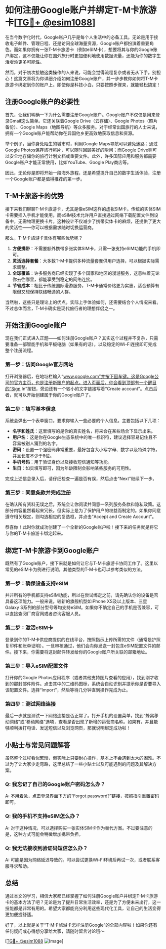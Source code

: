 # 如何注册Google账户并绑定T-M卡旅游卡[[TG💪+ @esim1088](https://t.me/s/esim1088)]

在当今数字化时代，Google账户几乎是每个人生活中的必备工具。无论是用于接收电子邮件、管理日程、还是访问全球海量资源，Google账户都扮演着重要角色。而如果你拥有一张T-M卡旅游卡（例如eSIM卡），想要将其与你的Google账户绑定，这不仅能让你在国外旅行时更加便利地使用数据流量，还能为你的数字生活增添更多可能性。

然而，对于初次接触这类操作的人来说，可能会觉得流程复杂或者无从下手。别担心！这篇文章将为你详细介绍如何注册Google账户，并一步步教你如何将T-M卡旅游卡绑定到你的账户上。即使你是科技小白，只要按照步骤来，就能轻松搞定！

## 注册Google账户的必要性

首先，让我们明确一下为什么需要注册Google账户。Google账户不仅仅是用来登录Gmail这么简单。它还关联着Google Drive（云存储）、Google Photos（照片备份）、Google Maps（地图导航）等众多服务。对于经常出国旅行的人士来说，拥有一个Google账户能帮助你在异国他乡更高效地获取信息和资源。

举个例子，当你身处陌生的城市时，利用Google Maps导航可以避免迷路；通过Google Photos保存旅行照片，可以随时回顾美好的瞬间；而Google Drive则可以安全地存储你的旅行计划文档或重要文件。此外，许多国际应用和服务都需要Google账户才能正常使用，比如YouTube、Google Play商店等。

因此，无论你是即将开始一段海外旅程，还是希望提升自己的数字生活体验，注册一个Google账户都是值得推荐的第一步。

## T-M卡旅游卡的优势

接下来我们聊聊T-M卡旅游卡，尤其是像eSIM这样的虚拟SIM卡。传统的实体SIM卡需要插入手机才能使用，而eSIM技术允许用户直接通过网络下载配置文件到设备中，无需物理更换卡片。这种设计不仅减少了携带实体卡的麻烦，还提供了更大的灵活性——你可以根据需求随时切换运营商。

那么，T-M卡旅游卡具体有哪些优势呢？

1. **方便携带**：不需要额外携带多张实体SIM卡，只需一张支持eSIM功能的手机即可。
2. **灵活选择套餐**：大多数T-M卡提供多种流量套餐供用户选择，可以根据实际需求调整。
3. **全球覆盖**：许多服务商已经实现了多个国家和地区的漫游服务，这意味着无论你去往哪里，都能享受到稳定的网络连接。
4. **节省成本**：相比于传统国际漫游服务，T-M卡通常价格更为实惠，适合预算有限但又想保持联络畅通的人群。

当然啦，这些只是理论上的优点。实际上手体验如何，还需要结合个人情况来看。不过总体而言，T-M卡确实是现代旅行者的理想伴侣之一。

## 开始注册Google账户

现在我们正式进入正题——如何注册Google账户？其实这个过程并不复杂，只需要准备一部智能手机和平板电脑（如果有的话），以及稳定的Wi-Fi连接即可完成整个注册流程。

### 第一步：访问Google官方网站

打开浏览器后，在地址栏输入“www.google.com”并按下回车键。这是Google公司的官方主页，也是注册新账户的起点。进入页面后，你会看到顶部有一个醒目的“Sign In”按钮，旁边还有一个较小的文字链接写着“Create account”。点击后者，就可以开始创建属于你的Google账户了。

### 第二步：填写基本信息

系统会弹出一个表单窗口，要求你输入一些必要的个人信息。主要包括以下几项：

- **名字和姓氏**：这里填写的是你的真实姓名，将来会在某些场合下显示出来。
- **用户名**：这是你在Google生态系统中的唯一标识符，建议选择容易记住且不容易被别人猜到的名字。
- **密码**：设置一个强密码非常重要，最好包含大小写字母、数字以及特殊字符，并且长度不少于8位。
- **手机号码**：用于验证身份以及接收短信通知等功能。
- **生日**：如实填写即可，因为年龄限制会影响某些服务的可用性。

完成上述信息录入后，请仔细检查一遍是否有误，然后点击“Next”继续下一步。

### 第三步：同意条款并完成注册

在确认所有资料无误之后，系统会让你阅读并同意一系列服务条款和隐私政策。这部分内容虽然看起来冗长，但实际上是为了保护用户的权益而制定的。如果你同意遵守相关规定，则勾选相应的复选框，并点击“Accept and Create Account”。

恭喜你！此时你就成功创建了一个全新的Google账户啦！接下来的任务就是将它与你的T-M卡旅游卡绑定起来。

## 绑定T-M卡旅游卡到Google账户

既然有了Google账户，接下来就是如何让它与T-M卡旅游卡协同工作了。这里以常见的eSIM卡为例进行说明，其他类型的T-M卡也可以参考类似的方法。

### 第一步：确保设备支持eSIM

并非所有的手机都支持eSIM功能，所以在尝试绑定之前，请先确认你的设备是否具备这项能力。一般来说，较新的旗舰机型如iPhone XS及以上版本、三星Galaxy S系列的部分型号等均支持eSIM。如果你不确定自己的手机是否兼容，可以直接查阅厂商官网或者咨询客服人员。

### 第二步：激活eSIM卡

登录到你的T-M卡供应商提供的在线平台，按照指示上传所需的文件（通常是护照复印件和账单证明）。一旦审核通过，他们会向你发送一封包含eSIM配置文件的邮件。接下来，你需要将这封邮件转发给你的Google账户所关联的邮箱地址。

### 第三步：导入eSIM配置文件

打开你的Google Photos应用程序（或者其他支持图片查看的应用），找到刚才收到的那封邮件附件。点击其中的二维码图标，系统会自动识别并提示你是否要导入该配置文件。选择“Import”，然后等待几分钟直到操作完成为止。

### 第四步：测试网络连接

最后一步就是测试一下网络连接是否正常了。打开手机的设置菜单，找到“蜂窝移动网络”或“移动网络”选项，查看是否出现了新增的运营商名称。如果有，并且能够顺利拨打电话、发送短信以及浏览网页，那就说明绑定成功啦！

## 小贴士与常见问题解答

虽然整个过程看似繁琐，但实际上只要耐心操作，基本上不会遇到太大的困难。不过为了让大家少走弯路，这里总结了一些小贴士以及可能遇到的问题及其解决方案。

### Q: 我忘记了自己的Google账户密码怎么办？
A: 不用着急，点击登录界面下方的“Forgot password?”链接，按照指引重置密码即可。

### Q: 我的手机不支持eSIM怎么办？
A: 对于这种情况，可以选择购买一张实体SIM卡作为替代方案。不过要注意的是，这种方式可能会稍微增加携带负担。

### Q: 我无法接收到验证码短信怎么办？
A: 可能是因为网络延迟导致的。可以尝试更换Wi-Fi环境后再试一次，或者联系客服寻求帮助。

## 总结

通过本文的学习，相信大家都已经掌握了如何注册Google账户并绑定T-M卡旅游卡的基本方法了吧？无论是为了提升日常生活效率，还是为了方便未来出行，这一技能都是非常有用的。希望大家都能充分利用这些现代化工具，让自己的生活变得更加便捷舒适。

好了，以上就是关于“T-M卡旅游卡怎样注册Google”的全部内容啦！如果你还有任何疑问或心得想分享给大家，请随时留言讨论哦～ 

[[TG💪+ @esim1088](https://t.me/s/esim1088) ![Image](https://i.postimg.cc/4NQfJmqS/Snipaste-2025-05-13-00-14-12.png)]